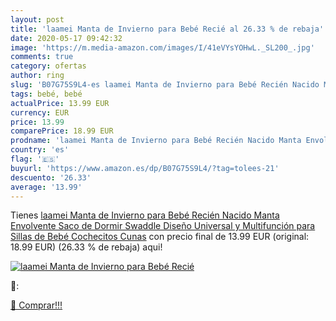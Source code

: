 ```yaml
---
layout: post
title: 'laamei Manta de Invierno para Bebé Recié al 26.33 % de rebaja'
date: 2020-05-17 09:42:32
image: 'https://m.media-amazon.com/images/I/41eVYsYOHwL._SL200_.jpg'
comments: true
category: ofertas
author: ring
slug: 'B07G75S9L4-es laamei Manta de Invierno para Bebé Recién Nacido Manta...'
tags: bebé, bebé
actualPrice: 13.99 EUR
currency: EUR
price: 13.99
comparePrice: 18.99 EUR
prodname: 'laamei Manta de Invierno para Bebé Recién Nacido Manta Envolvente Saco de Dormir Swaddle Diseño Universal y Multifunción para Sillas de Bebé  Cochecitos  Cunas'
country: 'es'
flag: '🇪🇸'
buyurl: 'https://www.amazon.es/dp/B07G75S9L4/?tag=tolees-21'
descuento: '26.33'
average: '13.99'
---
```


Tienes [laamei Manta de Invierno para Bebé Recién Nacido Manta Envolvente Saco de Dormir Swaddle Diseño Universal y Multifunción para Sillas de Bebé  Cochecitos  Cunas](https://www.amazon.es/dp/B07G75S9L4/?tag=tolees-21) con precio final de  13.99 EUR (original: 18.99 EUR) (26.33 %  de rebaja) aqui!

[![laamei Manta de Invierno para Bebé Recié](https://m.media-amazon.com/images/I/41eVYsYOHwL._SL200_.jpg)](https://www.amazon.es/dp/B07G75S9L4/?tag=tolees-21)

🔎:


[🛒 Comprar!!!](https://www.amazon.es/dp/B07G75S9L4/?tag=tolees-21)
